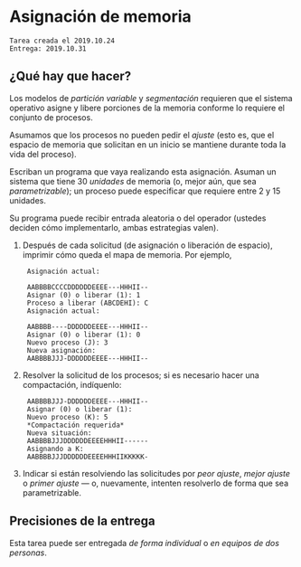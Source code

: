 # Asignación de memoria

	Tarea creada el 2019.10.24
	Entrega: 2019.10.31

## ¿Qué hay que hacer?

Los modelos de _partición variable_ y _segmentación_ requieren que
el sistema operativo asigne y libere porciones de la memoria conforme
lo requiere el conjunto de procesos.

Asumamos que los procesos no pueden pedir el _ajuste_ (esto es, que
el espacio de memoria que solicitan en un inicio se mantiene durante
toda la vida del proceso).

Escriban un programa que vaya realizando esta asignación. Asuman un
sistema que tiene 30 _unidades_ de memoria (o, mejor aún, que sea
_parametrizable_); un proceso puede especificar que requiere entre 2 y
15 unidades.

Su programa puede recibir entrada aleatoria o del operador (ustedes
deciden cómo implementarlo, ambas estrategias valen).

1. Después de cada solicitud (de asignación o liberación de espacio),
   imprimir cómo queda el mapa de memoria. Por ejemplo,

	    Asignación actual:

		AABBBBCCCCDDDDDDEEEE---HHHII--
		Asignar (0) o liberar (1): 1
		Proceso a liberar (ABCDEHI): C
		Asignación actual:

		AABBBB----DDDDDDEEEE---HHHII--
		Asignar (0) o liberar (1): 0
		Nuevo proceso (J): 3
		Nueva asignación:
		AABBBBJJJ-DDDDDDEEEE---HHHII--

2. Resolver la solicitud de los procesos; si es necesario hacer una
   compactación, indíquenlo:

		AABBBBJJJ-DDDDDDEEEE---HHHII--
		Asignar (0) o liberar (1):
		Nuevo proceso (K): 5
		*Compactación requerida*
		Nueva situación:
		AABBBBJJJDDDDDDEEEEHHHII------
		Asignando a K:
		AABBBBJJJDDDDDDEEEEHHHIIKKKKK-

3. Indicar si están resolviendo las solicitudes por _peor ajuste_,
   _mejor ajuste_ o _primer ajuste_ — o, nuevamente, intenten
   resolverlo de forma que sea parametrizable.

## Precisiones de la entrega

Esta tarea puede ser entregada _de forma individual_ o _en equipos de
dos personas_.

<!-- ## Calificaciones y comentarios -->

<!-- [Disponibles en el archivo calificaciones.org](./calificacion.org) -->

